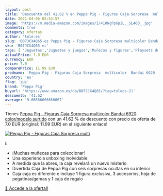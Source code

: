 ```yaml
---
layout: post
title: 'Descuento del 41.62 % en Peppa Pig - Figuras Caja Sorpresa  multi'
date: 2021-04-06 08:54:57
image: 'https://m.media-amazon.com/images/I/410NgPp6piL._SL400_.jpg'
comments: true
category: ofertas
author: 'tole.es'
slug: 'B07JCX4Q65-es Peppa Pig - Figuras Caja Sorpresa multicolor Bandai 6920...'
sku: 'B07JCX4Q65-es'
tags: [ 'Juguetes','Juguetes y juegos','Muñecos y figuras','Playsets de figuras de juguete para niños','bandai','peppa','peppa pig','pig', ]
actualPrice: 7.0 EUR
currency: EUR
price: 7.0
comparePrice: 11.99 EUR
prodname: 'Peppa Pig - Figuras Caja Sorpresa  multicolor  Bandai 6920    color/modelo surtido'
country: 'es'
flag: '🇪🇸'
brand: 'Peppa Pig'
buyurl: 'https://www.amazon.es/dp/B07JCX4Q65/?tag=tolees-21'
descuento: '41.62'
average: '9.66666666666667'
---
```


Tienes [Peppa Pig - Figuras Caja Sorpresa  multicolor  Bandai 6920    color/modelo surtido](https://www.amazon.es/dp/B07JCX4Q65/?tag=tolees-21) con un 41.62 % de descuento con precio de oferta de 7.0 EUR (original: 11.99 EUR) en el siguiente enlace!

[![Peppa Pig - Figuras Caja Sorpresa  multi](https://m.media-amazon.com/images/I/410NgPp6piL._SL400_.jpg)](https://www.amazon.es/dp/B07JCX4Q65/?tag=tolees-21)

ℹ️:

- ¡Muchas muñecas para coleccionar!
- Una experiencia unboxing inolvidable
- A medida que la abres, la caja revelará un nuevo misterio
- Divertida Caja de Peppa Pig con seis sorpresas ocultas en su interior
- Caja caja es diferente e incluye 1 figura exclusiva, 3 accesorios, hoja de pegatinas/gemas y 1 caja de regalo

[🛒 Accede a la oferta!!](https://www.amazon.es/dp/B07JCX4Q65/?tag=tolees-21)
